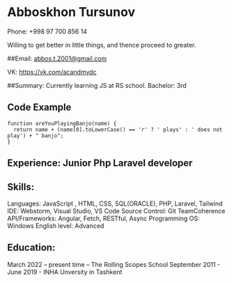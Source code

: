 # Abboskhon Tursunov

Phone: +998 97 700 856 14

Willing to get better in little things, and thence proceed to greater.

##Email: abbos.t.2001@gmail.com

VK: https://vk.com/acandmydc

##Summary:
Currently learning JS at RS school. Bachelor: 3rd

## Code Example
```
function areYouPlayingBanjo(name) {
  return name + (name[0].toLowerCase() == 'r' ? ' plays' : ' does not play') + " banjo";
}

```
## Experience: Junior Php Laravel developer

## Skills:
Languages: JavaScript , HTML, CSS, SQL(ORACLE), PHP, Laravel, Tailwind
IDE: Webstorm, Visual Studio, VS Code Source Control: Git TeamCoherence API/Frameworks: Angular, Fetch, RESTful, Async Programming OS: Windows English level: Advanced

## Education:
March 2022 – present time – The Rolling Scopes School
September 2011 - June 2019 - INHA Unversity in Tashkent
